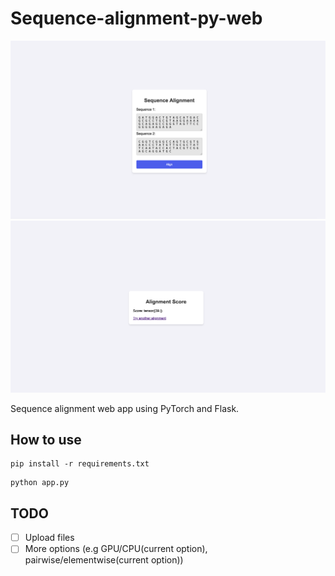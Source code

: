 # Sequence-alignment-py-web
![Screenshot](Screenshot1.png)
![Screenshot](Screenshot2.png)

Sequence alignment web app using PyTorch and Flask.

## How to use
```
pip install -r requirements.txt
```
```
python app.py
```

## TODO
- [ ] Upload files
- [ ] More options (e.g GPU/CPU(current option), pairwise/elementwise(current option))
